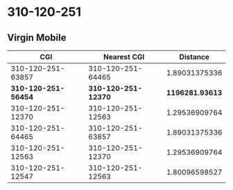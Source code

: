 # 310-120-251
## Virgin Mobile


| CGI | Nearest CGI | Distance |
|-----|-------------|----------|
| 310-120-251-63857 | 310-120-251-64465 | 1.89031375336 |
| **310-120-251-56454** | **310-120-251-12370** | **1196281.93613** |
| 310-120-251-12370 | 310-120-251-12563 | 1.29536909764 |
| 310-120-251-64465 | 310-120-251-63857 | 1.89031375336 |
| 310-120-251-12563 | 310-120-251-12370 | 1.29536909764 |
| 310-120-251-12547 | 310-120-251-12563 | 1.80096598527 |
